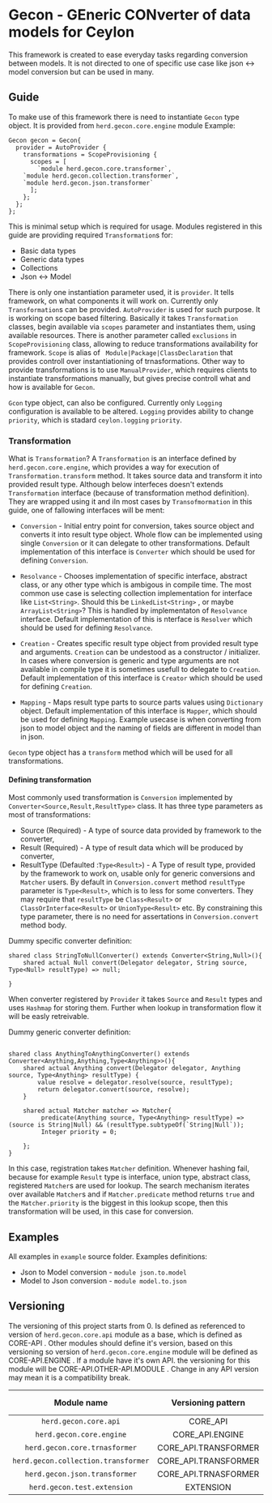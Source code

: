 # Gecon - GEneric CONverter of data models for Ceylon
This framework is created to ease everyday tasks regarding conversion between models. It is not directed to one of specific use case like json <-> model conversion but can be used in many. 


## Guide

To make use of this framework there is need to instantiate `Gecon` type object. It is provided from `herd.gecon.core.engine` module 
Example: 
```ceylon
Gecon gecon = Gecon{
  provider = AutoProvider {
    transformations = ScopeProvisioning {
      scopes = [
        `module herd.gecon.core.transformer`,
	`module herd.gecon.collection.transformer`,
	`module herd.gecon.json.transformer`
      ];
    };
  };
};
```
This is minimal setup which is required for usage. Modules registered in this guide are providing required `Transformation`s for:
- Basic data types 
- Generic data types
- Collections
- Json <-> Model

There is only one instantiation parameter used, it is `provider`. It tells framework, on what components it will work on. Currently only `Transformation`s can be provided. `AutoProvider` is used for such purpose. It is working on scope based filtering. Basically it takes `Transformation` classes, begin available via `scopes` parameter and instantiates them, using available resources. There is another parameter called `exclusions` in `ScopeProvisioning` class, allowing to reduce transformations availability for framework. `Scope` is alias of ` Module|Package|ClassDeclaration` that provides controll over instantiationing of trnasformations. Other way to provide transformations is to use `ManualProvider`, which requires clients to instantiate transformations manually, but gives precise controll what and how is available for `Gecon`. 

`Gcon` type object, can also be configured. Currently only `Logging` configuration is available to be altered. `Logging` provides ability to change `priority`, which is stadard `ceylon.logging` `priority`. 

### Transformation

What is `Transformation`? A `Transformation` is an interface defined by `herd.gecon.core.engine`, which provides a way for execution of `Transformation.transform` method. It takes source data and transform it into provided result type. Although below interfeces doesn't extends `Transformation` interface (because of transformation method definition). They are wrapped using it and iIn most cases by `Transofmormation` in this guide, one of fallowing interfaces will be ment:

- `Conversion` - Initial entry point for conversion, takes source object and converts it into result type object. Whole flow can be implemented using single `Conversion` or it can delegate to other transformations. Default implementation of this interface is `Converter` which should be used for defining `Conversion`.

- `Resolvance` - Chooses implementation of specific interface, abstract class, or any other type which is ambigous in compile time. The most common use case is selecting collection implementation for interface like `List<String>`. Should this be `LinkedList<String>` , or maybe `ArrayList<String>`? This is handled by implementaton of `Resolvance` interface. Default implementation of this is nterface is `Resolver` which should be used for defining `Resolvance`. 

- `Creation` - Creates specific result type object from provided result type and arguments. `Creation` can be undestood as a constructor / initializer. In cases where conversion is generic and type arguments are not available in compile type it is sometimes usefull to delegate to `Creation`. Default implementation of this interface is `Creator` which should be used for defining `Creation`.

- `Mapping` - Maps result type parts to source parts values using `Dictionary` object. Default implementation of this interface is `Mapper`, which should be used for defining `Mapping`. Example usecase is when converting from json to model object and the naming of fields are different in model than in json. 

`Gecon` type object has a `transform` method which will be used for all transformations.

#### Defining transformation

Most commonly used transformation is `Conversion` implemented by `Converter<Source,Result,ResultType>` class. It has three type parameters as most of transformations:
- Source (Required) - A type of source data provided by framework to the converter,
- Result (Required) - A type of result data which will be produced by converter,
- ResultType (Defaulted :`Type<Result>`) - A Type of result type, provided by the framework to work on, usable only for generic conversions and `Matcher` users. By default in `Conversion.convert` method `resultType` parameter is `Type<Result>`, which is to less for some converters. They may require that `resultType` be `Class<Result>` or `ClassOrInterface<Result>` or `UnionType<Result>` etc. By constraining this type parameter, there is no need for assertations in `Conversion.convert` method body.

Dummy specific converter definition:

```ceylon
shared class StringToNullConverter() extends Converter<String,Null>(){
	shared actual Null convert(Delegator delegator, String source, Type<Null> resultType) => null;
	
}

```

When converter registered by `Provider` it takes `Source` and `Result` types and uses `Hashmap` for storing them. Further when lookup in transformation flow it will be easly retreivable.

Dummy generic converter definition:

```ceylon

shared class AnythingToAnythingConverter() extends Converter<Anything,Anything,Type<Anything>>(){
	shared actual Anything convert(Delegator delegator, Anything source, Type<Anything> resultType) {
		value resolve = delegator.resolve(source, resultType);
		return delegator.convert(source, resolve);
	}
	
	shared actual Matcher matcher => Matcher{
		 predicate(Anything source, Type<Anything> resultType) => (source is String|Null) && (resultType.subtypeOf(`String|Null`));
		 Integer priority = 0;
		
	};
}
```
In this case, registration takes `Matcher` definition. Whenever hashing fail, because for example `Result` type is interface, union type, abstract class, registered `Matcher`s are used for lookup. The search mechanism iterates over available `Matcher`s and if `Matcher.predicate` method returns `true` and the `Matcher.priority` is the biggest in this lookup scope, then this transformation will be used, in this case for conversion. 



## Examples
All examples in `example` source folder. 
Examples definitions:
* Json to Model conversion - `module json.to.model`
* Model to Json conversion - `module model.to.json`

## Versioning

The versioning of this project starts from 0. Is defined as referenced to version of `herd.gecon.core.api` module as a base, which is defined as CORE-API . Other modules should define it's version, based on this versioning so version of `herd.gecon.core.engine` module will be defined as CORE-API.ENGINE . If a module have it's own API. the versioning for this module will be CORE-API.OTHER-API.MODULE . Change in any API version may mean it is a compatibility break. 

|             Module name             |  Versioning pattern  | Current version |
|:-----------------------------------:|:--------------------:|:---------------:|
| `herd.gecon.core.api`               |       CORE_API       |        0        |
| `herd.gecon.core.engine`            |    CORE_API.ENGINE   |       0.0       |
| `herd.gecon.core.trnasformer`       | CORE_API.TRANSFORMER |       0.0       |
| `herd.gecon.collection.transformer` | CORE_API.TRANSFORMER |       0.0       |
| `herd.gecon.json.transformer`       | CORE_API.TRNASFORMER |       0.0       |
| `herd.gecon.test.extension`         |       EXTENSION      |        0        |
